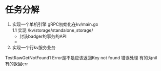 # 任务分解
1. 实现一个单机引擎
gRPC初始化在kv/main.go  
1.1 实现 /kv/storage/standalone_storage/
    * 封装badger的事务的API
    *
2. 实现一个行kv服务业务

TestRawGetNotFound1
Error是不是应该返回Key not found
错误处理 有的为nil 有的返回err